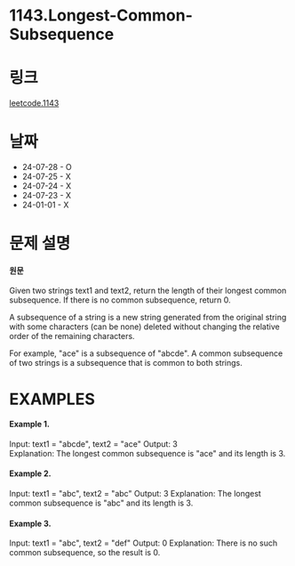 # 1143.Longest-Common-Subsequence

# 링크

[leetcode.1143](https://leetcode.com/problems/longest-common-subsequence/description/?envType=study-plan-v2&envId=leetcode-75)

# 날짜

- 24-07-28 - O
- 24-07-25 - X
- 24-07-24 - X
- 24-07-23 - X
- 24-01-01 - X

# 문제 설명

#### 원문

Given two strings text1 and text2, return the length of their longest common subsequence. If there is no common subsequence, return 0.

A subsequence of a string is a new string generated from the original string with some characters (can be none) deleted without changing the relative order of the remaining characters.

For example, "ace" is a subsequence of "abcde".
A common subsequence of two strings is a subsequence that is common to both strings.

# EXAMPLES

#### Example 1.

Input: text1 = "abcde", text2 = "ace"
Output: 3  
Explanation: The longest common subsequence is "ace" and its length is 3.

#### Example 2.

Input: text1 = "abc", text2 = "abc"
Output: 3
Explanation: The longest common subsequence is "abc" and its length is 3.

#### Example 3.

Input: text1 = "abc", text2 = "def"
Output: 0
Explanation: There is no such common subsequence, so the result is 0.
